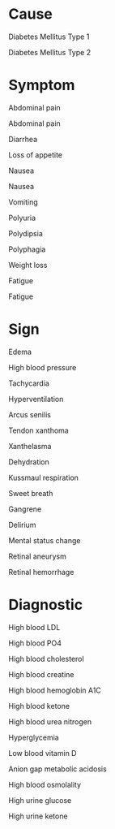 
# Cause

Diabetes Mellitus Type 1

Diabetes Mellitus Type 2

# Symptom

Abdominal pain

Abdominal pain

Diarrhea

Loss of appetite

Nausea

Nausea

Vomiting

Polyuria

Polydipsia

Polyphagia

Weight loss

Fatigue

Fatigue

# Sign

Edema

High blood pressure

Tachycardia

Hyperventilation

Arcus senilis

Tendon xanthoma

Xanthelasma

Dehydration

Kussmaul respiration

Sweet breath

Gangrene

Delirium

Mental status change

Retinal aneurysm

Retinal hemorrhage

# Diagnostic

High blood LDL

High blood PO4

High blood cholesterol

High blood creatine

High blood hemoglobin A1C

High blood ketone

High blood urea nitrogen

Hyperglycemia

Low blood vitamin D

Anion gap metabolic acidosis

High blood osmolality

High urine glucose

High urine ketone
